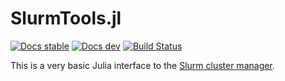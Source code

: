 # SlurmTools.jl

[![Docs stable](https://img.shields.io/badge/docs-stable-blue.svg)](https://simonbyrne.github.io/SlurmTools.jl/stable)
[![Docs dev](https://img.shields.io/badge/docs-dev-blue.svg)](https://simonbyrne.github.io/SlurmTools.jl/dev)
[![Build Status](https://travis-ci.com/simonbyrne/SlurmTools.jl.svg?branch=master)](https://travis-ci.com/simonbyrne/SlurmTools.jl)

This is a very basic Julia interface to the [Slurm cluster manager](https://slurm.schedmd.com/).
